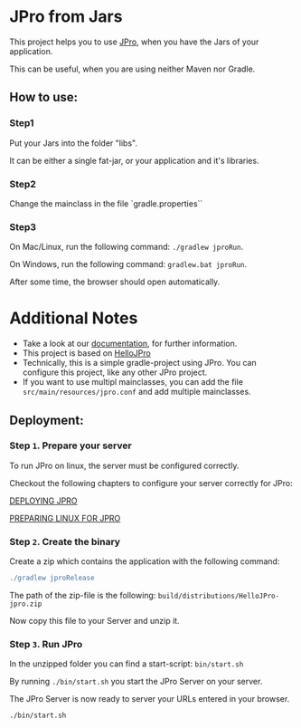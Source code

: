 # JPro from Jars

This project helps you to use [JPro](https://jpro.one/), when you have the Jars of your application.

This can be useful, when you are using neither Maven nor Gradle.

## How to use:

### Step1
Put your Jars into the folder "libs".

It can be either a single fat-jar, or your application and it's libraries.

### Step2
Change the mainclass in the file `gradle.properties``

### Step3
On Mac/Linux, run the following command: `./gradlew jproRun`.

On Windows, run the following command: `gradlew.bat jproRun`.

After some time, the browser should open automatically.


# Additional Notes
* Take a look at our [documentation](https://www.jpro.one/?page=docs/current/1.1/), for further information. 
* This project is based on [HelloJPro](https://github.com/jpro-one/HelloJPro)
* Technically, this is a simple gradle-project using JPro. You can configure this project, like any other JPro project.
* If you want to use multipl mainclasses, you can add the file `src/main/resources/jpro.conf` and add multiple mainclasses.




## Deployment:

### Step `1`. Prepare your server

To run JPro on linux, the server must be configured correctly.

Checkout the following chapters to configure your server correctly for JPro:

[DEPLOYING JPRO](https://www.jpro.one/?page=docs/current/2.6/DEPLOYING_JPRO)
 
[PREPARING LINUX FOR JPRO](https://www.jpro.one/?page=docs/current/2.7/PREPARING_LINUX_FOR_JPRO)

### Step `2`. Create the binary

Create a zip which contains the application with the following command:

```groovy
./gradlew jproRelease
```
The path of the zip-file is the following: `build/distributions/HelloJPro-jpro.zip`

Now copy this file to your Server and unzip it.

### Step `3`. Run JPro

In the unzipped folder you can find a start-script: `bin/start.sh`

By running `./bin/start.sh` you start the JPro Server on your server. 

The JPro Server is now ready to server your URLs entered in your browser.

```bash
./bin/start.sh
```


